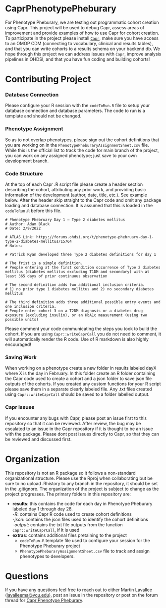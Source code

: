 # CaprPhenotypePheburary


For Phenotype Pheburary, we are testing out programmatic cohort creation using Capr. This project will be used to debug Capr, assess areas of improvement and provide examples of how to use Capr for cohort creation. To participate in the project please install [`Capr`](https://github.com/OHDSI/Capr), make sure you have access to an OMOP CDM (connecting to vocabulary, clinical and results tables), and that you can write cohorts to a results schema on your backend db. We hope through this project we can address issues with `Capr`, improve analysis pipelines in OHDSI, and that you have fun coding and building cohorts!


# Contributing Project

### Database Connection
Please configure your R session with the `codeToRun.R` file to setup your database connection and database parameters. The code to run is a template and should not be changed. 

### Phenotype Assignment
So as to not overlap phenotypes, please sign out the cohort definitions that you are working on in the `PhenotypePheburaryAssignmentSheet.csv` file. While this is the official list to track the code for main branch of the project, you can work on any assigned phenotype; just save to your own development branch. 

### Code Structure

At the top of each Capr .R script file please create a header section describing the cohort, attributing any prior work, and providing basic information of the development (author, date, title, etc.). See example below. After the header skip straight to the Capr code and omit any package loading and database connection. It is assumed that this is loaded in the `codeToRun.R` before this file. 

```
# Phenotype Phebruary Day 1 – Type 2 diabetes mellitus
# Author: Adam Black
# Date: 2/9/2022

# ATLAS Link: https://forums.ohdsi.org/t/phenotype-phebruary-day-1-type-2-diabetes-mellitus/15764
# Notes: 

# Patrick Ryan developed three Type 2 diabetes definitions for day 1

# The frist is a simple definition.
# People entering at the first condition occurrence of Type 2 diabetes mellitus (diabetes mellitus excluding T1DM and secondary) with at least 365 days of prior continuous observation

# The second definition adds two additional inclusion criteria.
# 1) no prior type 1 diabetes mellitus and 2) no secondary diabetes mellitus

# The third definition adds three additional possible entry events and one inclusion criteria.
# People enter cohort 3 on a T2DM diagnosis or a diabetes drug exposure (excluding insulin), or an HbA1c measurement (using two possible units)

```

Please comment your code communicating the steps you took to build the cohort. If you are using `Capr::writeCaprCall` you do not need to comment, it will automatically render the R code. Use of R markdown is also highly encouraged!

### Saving Work 
When working on a phenotype create a new folder in results labeled dayX where X is the day in February. In this folder create an R folder containing the Capr code used to create a cohort and a json folder to save json file outputs of the cohorts. If you created any custom functions for your R script please save them in a separate clearly labeled file. Any .txt files created using `Capr::writeCaprCall` should be saved to a folder labelled output. 

### Capr Issues 
If you encounter any bugs with Capr, please post an issue first to this repository so that it can be reviewed. After review, the bug may be escalated to an issue in the Capr repository if it is thought to be an issue with the package. Please dont post issues directly to Capr, so that they can be reviewed and discussed first. 


# Organization

This repository is not an R package so it follows a non-standard organizational structure. Please use the Rproj when collaborating but be sure to no upload .Rhistory to any branch in the repository, it should be set in the .gitignore. The organization of the project is subject to change as the project progresses.  The primary folders in this repository are: 

- **results**: this contains the code for each day in Phenotype Pheburary labeled day 1 through day 28.    
  -*R*: contains Capr R code used to create cohort definitions   
  -*json*: contains the json files used to identify the cohort definitions   
  -*output*: contains the txt file outputs from the function `Capr::writeCaprCall`, if it is used   
- **extras**: contains additional files pretaining to the project   
  - `codeToRun.R` template file used to configure your session for the Phenotype Pheburary project   
  - `PhenotypePheburaryAssignmentSheet.csv` file to track and assign phenotypes to developers.   


# Questions

If you have any questions feel free to reach out to either Martin Lavallee (lavalleema@vcu.edu), post an issue in the repository or post on the forum thread for [Capr Phenotype Pheburary](https://forums.ohdsi.org/t/phenotype-phebruary-capr-style). 


